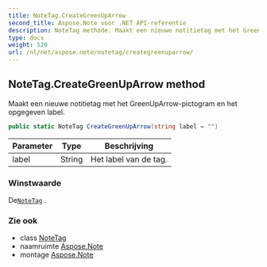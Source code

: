 ```yaml
---
title: NoteTag.CreateGreenUpArrow
second_title: Aspose.Note voor .NET API-referentie
description: NoteTag methode. Maakt een nieuwe notitietag met het GreenUpArrowpictogram en het opgegeven label.
type: docs
weight: 520
url: /nl/net/aspose.note/notetag/creategreenuparrow/
---
```

## NoteTag.CreateGreenUpArrow method

Maakt een nieuwe notitietag met het GreenUpArrow-pictogram en het opgegeven label.

```csharp
public static NoteTag CreateGreenUpArrow(string label = "")
```

| Parameter | Type | Beschrijving |
| --- | --- | --- |
| label | String | Het label van de tag. |

### Winstwaarde

De[`NoteTag`](../) .

### Zie ook

* class [NoteTag](../)
* naamruimte [Aspose.Note](../../notetag/)
* montage [Aspose.Note](../../../)


